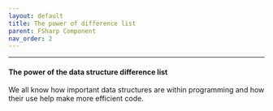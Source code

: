 ```yaml
---
layout: default
title: The power of difference list
parent: FSharp Component
nav_order: 2
---
```


----

#### The power of the data structure difference list

We all know how important data structures are within programming and how their use help make more efficient code. 
